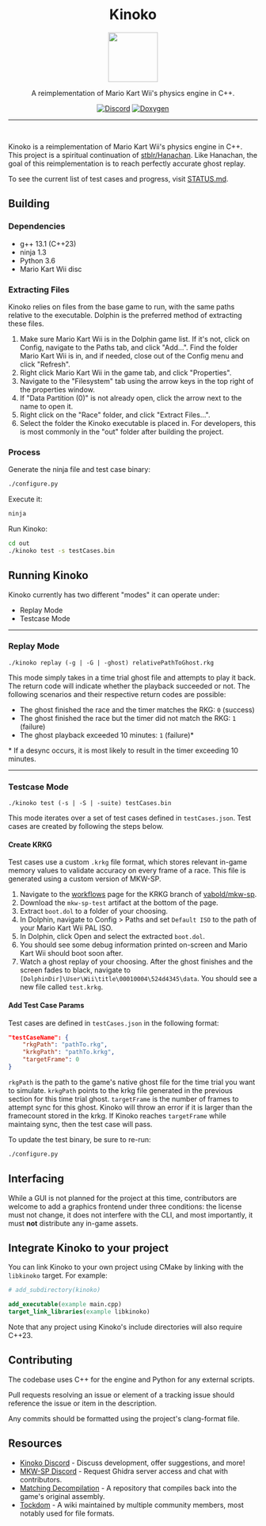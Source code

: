 <div align="center">
  <h1>Kinoko</h1>
  <img src="https://github.com/vabold/Kinoko/assets/16770560/0e4ef63a-409a-40e4-8801-d30a27d7f7b5" width=100>

  A reimplementation of Mario Kart Wii's physics engine in C++.

[![Discord](https://img.shields.io/badge/Discord-grey?logo=discord)](https://discord.gg/qjt66ptQde)
[![Doxygen](https://img.shields.io/badge/📚%20Docs-grey)](https://vabold.github.io/Kinoko/docs/html/index.html)
</div>
<hr/><br/>


Kinoko is a reimplementation of Mario Kart Wii's physics engine in C++. This project is a spiritual continuation of [stblr/Hanachan](https://github.com/stblr/Hanachan). Like Hanachan, the goal of this reimplementation is to reach perfectly accurate ghost replay.

To see the current list of test cases and progress, visit [STATUS.md](STATUS.md).

## Building

### Dependencies

- g++ 13.1 (C++23)
- ninja 1.3
- Python 3.6
- Mario Kart Wii disc

### Extracting Files

Kinoko relies on files from the base game to run, with the same paths relative to the executable. Dolphin is the preferred method of extracting these files.

1. Make sure Mario Kart Wii is in the Dolphin game list. If it's not, click on Config, navigate to the Paths tab, and click "Add...". Find the folder Mario Kart Wii is in, and if needed, close out of the Config menu and click "Refresh".
2. Right click Mario Kart Wii in the game tab, and click "Properties".
3. Navigate to the "Filesystem" tab using the arrow keys in the top right of the properties window.
4. If "Data Partition (0)" is not already open, click the arrow next to the name to open it.
5. Right click on the "Race" folder, and click "Extract Files...".
6. Select the folder the Kinoko executable is placed in. For developers, this is most commonly in the "out" folder after building the project.

### Process

Generate the ninja file and test case binary:

```bash
./configure.py
```

Execute it:

```bash
ninja
```

Run Kinoko:

```bash
cd out
./kinoko test -s testCases.bin
```

## Running Kinoko

Kinoko currently has two different "modes" it can operate under:
- Replay Mode
- Testcase Mode

---

### Replay Mode
`./kinoko replay (-g | -G | -ghost) relativePathToGhost.rkg`

This mode simply takes in a time trial ghost file and attempts to play it back. The return code will indicate whether the playback succeeded or not. The following scenarios and their respective return codes are possible:
- The ghost finished the race and the timer matches the RKG: `0` (success)
- The ghost finished the race but the timer did not match the RKG: `1` (failure)
- The ghost playback exceeded 10 minutes: `1` (failure)*

\* If a desync occurs, it is most likely to result in the timer exceeding 10 minutes.

---

### Testcase Mode
`./kinoko test (-s | -S | -suite) testCases.bin`

This mode iterates over a set of test cases defined in `testCases.json`. Test cases are created by following the steps below.

#### Create KRKG

Test cases use a custom `.krkg` file format, which stores relevant in-game memory values to validate accuracy on every frame of a race. This file is generated using a custom version of MKW-SP.

1. Navigate to the [workflows](https://github.com/vabold/mkw-sp/actions?query=branch%3Akrkg) page for the KRKG branch of [vabold/mkw-sp](https://github.com/vabold/mkw-sp).
2. Download the `mkw-sp-test` artifact at the bottom of the page.
3. Extract `boot.dol` to a folder of your choosing.
4. In Dolphin, navigate to Config > Paths and set `Default ISO` to the path of your Mario Kart Wii PAL ISO.
5. In Dolphin, click Open and select the extracted `boot.dol`.
6. You should see some debug information printed on-screen and Mario Kart Wii should boot soon after.
7. Watch a ghost replay of your choosing. After the ghost finishes and the screen fades to black, navigate to `[DolphinDir]\User\Wii\title\00010004\524d4345\data`. You should see a new file called `test.krkg`.

#### Add Test Case Params

Test cases are defined in `testCases.json` in the following format:

```json
"testCaseName": {
    "rkgPath": "pathTo.rkg",
    "krkgPath": "pathTo.krkg",
    "targetFrame": 0
}
```

`rkgPath` is the path to the game's native ghost file for the time trial you want to simulate. `krkgPath` points to the krkg file generated in the previous section for this time trial ghost. `targetFrame` is the number of frames to attempt sync for this ghost. Kinoko will throw an error if it is larger than the framecount stored in the krkg. If Kinoko reaches `targetFrame` while maintaing sync, then the test case will pass.

To update the test binary, be sure to re-run:

```bash
./configure.py
```

## Interfacing

While a GUI is not planned for the project at this time, contributors are welcome to add a graphics frontend under three conditions: the license must not change, it does not interfere with the CLI, and most importantly, it must **not** distribute any in-game assets.

## Integrate Kinoko to your project
You can link Kinoko to your own project using CMake by linking with the `libkinoko` target. For example:
```cmake
# add_subdirectory(kinoko)

add_executable(example main.cpp)
target_link_libraries(example libkinoko)
```
Note that any project using Kinoko's include directories will also require C++23.

## Contributing

The codebase uses C++ for the engine and Python for any external scripts.

Pull requests resolving an issue or element of a tracking issue should reference the issue or item in the description.

Any commits should be formatted using the project's clang-format file.

## Resources

- [Kinoko Discord](https://discord.gg/qjt66ptQde) - Discuss development, offer suggestions, and more!
- [MKW-SP Discord](https://discord.gg/TPSKtyKgqD) - Request Ghidra server access and chat with contributors.
- [Matching Decompilation](https://github.com/riidefi/mkw) - A repository that compiles back into the game's original assembly.
- [Tockdom](http://wiki.tockdom.com/wiki/Main_Page) - A wiki maintained by multiple community members, most notably used for file formats.
